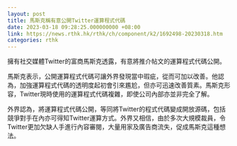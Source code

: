 ```yaml
---
layout: post
title: 馬斯克稱有意公開Twitter運算程式代碼
date: 2023-03-18 09:28:25.000000000 +08:00
link: https://news.rthk.hk/rthk/ch/component/k2/1692498-20230318.htm
categories: rthk
---
```


擁有社交媒體Twitter的富商馬斯克透露，有意將推介帖文的運算程式代碼公開。

馬斯克表示，公開運算程式代碼可讓外界發現當中瑕疵，從而可加以改善。他認為，加強運算程式代碼的透明度起初會引來尷尬，但亦可迅速改善質素。馬斯克形容，Twitter現時使用的運算程式代碼複雜，即使公司內部亦並非完全了解。

外界認為，將運算程式代碼公開，等同將Twitter的程式代碼變成開放源碼，包括競爭對手在內亦可得知Twitter運算方式。外界又相信，由於多次大規模裁員，令Twitter更加欠缺人手進行內容審閱，大量用家及廣告商流失，促成馬斯克這種想法。
